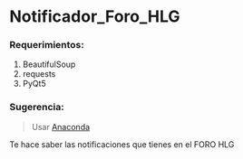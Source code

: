 # Notificador_Foro_HLG
### Requerimientos:
1. BeautifulSoup
2. requests
3. PyQt5

### Sugerencia:
> Usar [Anaconda](www.anaconda.org)

Te hace saber las notificaciones que tienes en el FORO HLG